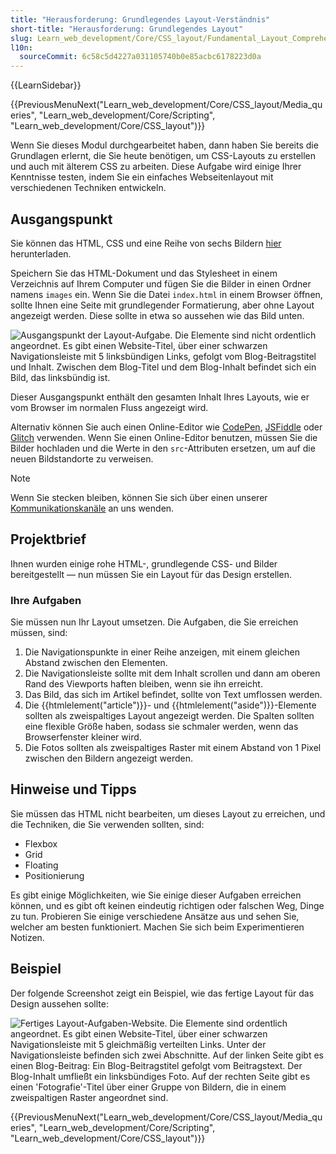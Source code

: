 ```yaml
---
title: "Herausforderung: Grundlegendes Layout-Verständnis"
short-title: "Herausforderung: Grundlegendes Layout"
slug: Learn_web_development/Core/CSS_layout/Fundamental_Layout_Comprehension
l10n:
  sourceCommit: 6c58c5d4227a031105740b0e85acbc6178223d0a
---
```


{{LearnSidebar}}

{{PreviousMenuNext("Learn_web_development/Core/CSS_layout/Media_queries", "Learn_web_development/Core/Scripting", "Learn_web_development/Core/CSS_layout")}}

Wenn Sie dieses Modul durchgearbeitet haben, dann haben Sie bereits die Grundlagen erlernt, die Sie heute benötigen, um CSS-Layouts zu erstellen und auch mit älterem CSS zu arbeiten. Diese Aufgabe wird einige Ihrer Kenntnisse testen, indem Sie ein einfaches Webseitenlayout mit verschiedenen Techniken entwickeln.

## Ausgangspunkt

Sie können das HTML, CSS und eine Reihe von sechs Bildern [hier](https://github.com/mdn/learning-area/tree/main/css/css-layout/fundamental-layout-comprehension) herunterladen.

Speichern Sie das HTML-Dokument und das Stylesheet in einem Verzeichnis auf Ihrem Computer und fügen Sie die Bilder in einen Ordner namens `images` ein. Wenn Sie die Datei `index.html` in einem Browser öffnen, sollte Ihnen eine Seite mit grundlegender Formatierung, aber ohne Layout angezeigt werden. Diese sollte in etwa so aussehen wie das Bild unten.

![Ausgangspunkt der Layout-Aufgabe. Die Elemente sind nicht ordentlich angeordnet. Es gibt einen Website-Titel, über einer schwarzen Navigationsleiste mit 5 linksbündigen Links, gefolgt vom Blog-Beitragstitel und Inhalt. Zwischen dem Blog-Titel und dem Blog-Inhalt befindet sich ein Bild, das linksbündig ist.](layout-task-start.png)

Dieser Ausgangspunkt enthält den gesamten Inhalt Ihres Layouts, wie er vom Browser im normalen Fluss angezeigt wird.

Alternativ können Sie auch einen Online-Editor wie [CodePen](https://codepen.io/), [JSFiddle](https://jsfiddle.net/) oder [Glitch](https://glitch.com/) verwenden. Wenn Sie einen Online-Editor benutzen, müssen Sie die Bilder hochladen und die Werte in den `src`-Attributen ersetzen, um auf die neuen Bildstandorte zu verweisen.

> [!NOTE]
> Wenn Sie stecken bleiben, können Sie sich über einen unserer [Kommunikationskanäle](/de/docs/MDN/Community/Communication_channels) an uns wenden.

## Projektbrief

Ihnen wurden einige rohe HTML-, grundlegende CSS- und Bilder bereitgestellt — nun müssen Sie ein Layout für das Design erstellen.

### Ihre Aufgaben

Sie müssen nun Ihr Layout umsetzen. Die Aufgaben, die Sie erreichen müssen, sind:

1. Die Navigationspunkte in einer Reihe anzeigen, mit einem gleichen Abstand zwischen den Elementen.
2. Die Navigationsleiste sollte mit dem Inhalt scrollen und dann am oberen Rand des Viewports haften bleiben, wenn sie ihn erreicht.
3. Das Bild, das sich im Artikel befindet, sollte von Text umflossen werden.
4. Die {{htmlelement("article")}}- und {{htmlelement("aside")}}-Elemente sollten als zweispaltiges Layout angezeigt werden. Die Spalten sollten eine flexible Größe haben, sodass sie schmaler werden, wenn das Browserfenster kleiner wird.
5. Die Fotos sollten als zweispaltiges Raster mit einem Abstand von 1 Pixel zwischen den Bildern angezeigt werden.

## Hinweise und Tipps

Sie müssen das HTML nicht bearbeiten, um dieses Layout zu erreichen, und die Techniken, die Sie verwenden sollten, sind:

- Flexbox
- Grid
- Floating
- Positionierung

Es gibt einige Möglichkeiten, wie Sie einige dieser Aufgaben erreichen können, und es gibt oft keinen eindeutig richtigen oder falschen Weg, Dinge zu tun. Probieren Sie einige verschiedene Ansätze aus und sehen Sie, welcher am besten funktioniert. Machen Sie sich beim Experimentieren Notizen.

## Beispiel

Der folgende Screenshot zeigt ein Beispiel, wie das fertige Layout für das Design aussehen sollte:

![Fertiges Layout-Aufgaben-Website. Die Elemente sind ordentlich angeordnet. Es gibt einen Website-Titel, über einer schwarzen Navigationsleiste mit 5 gleichmäßig verteilten Links. Unter der Navigationsleiste befinden sich zwei Abschnitte. Auf der linken Seite gibt es einen Blog-Beitrag: Ein Blog-Beitragstitel gefolgt vom Beitragstext. Der Blog-Inhalt umfließt ein linksbündiges Foto. Auf der rechten Seite gibt es einen 'Fotografie'-Titel über einer Gruppe von Bildern, die in einem zweispaltigen Raster angeordnet sind.](layout-task-complete.png)

{{PreviousMenuNext("Learn_web_development/Core/CSS_layout/Media_queries", "Learn_web_development/Core/Scripting", "Learn_web_development/Core/CSS_layout")}}
